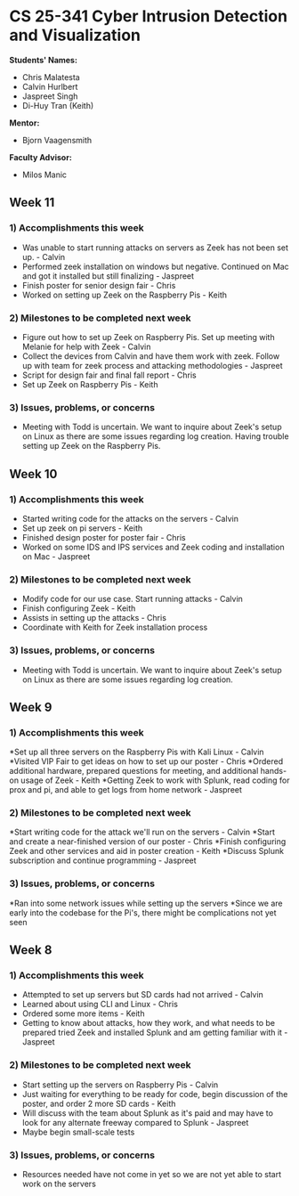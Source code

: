 # CS 25-341 Cyber Intrusion Detection and Visualization

**Students' Names:**
* Chris Malatesta  
* Calvin Hurlbert  
* Jaspreet Singh  
* Di-Huy Tran (Keith)

**Mentor:**
* Bjorn Vaagensmith

**Faculty Advisor:**
* Milos Manic

## Week 11

### 1) Accomplishments this week
* Was unable to start running attacks on servers as Zeek has not been set up. - Calvin
* Performed zeek installation on windows but negative. Continued on Mac and got it installed but still finalizing - Jaspreet
* Finish poster for senior design fair - Chris
* Worked on setting up Zeek on the Raspberry Pis - Keith

### 2) Milestones to be completed next week
* Figure out how to set up Zeek on Raspberry Pis. Set up meeting with Melanie for help with Zeek - Calvin
* Collect the devices from Calvin and have them work with zeek. Follow up with team for zeek process and attacking methodologies - Jaspreet
* Script for design fair and final fall report - Chris
* Set up Zeek on Raspberry Pis - Keith

### 3) Issues, problems, or concerns
* Meeting with Todd is uncertain. We want to inquire about Zeek's setup on Linux as there are some issues regarding log creation. Having trouble setting up Zeek on the Raspberry Pis.

## Week 10

### 1) Accomplishments this week
* Started writing code for the attacks on the servers - Calvin
* Set up zeek on pi servers - Keith
* Finished design poster for poster fair - Chris
* Worked on some IDS and IPS services and Zeek coding and installation on Mac - Jaspreet

### 2) Milestones to be completed next week
* Modify code for our use case. Start running attacks - Calvin
* Finish configuring Zeek - Keith
* Assists in setting up the attacks - Chris
* Coordinate with Keith for Zeek installation process

### 3) Issues, problems, or concerns
* Meeting with Todd is uncertain. We want to inquire about Zeek's setup on Linux as there are some issues regarding log creation.

## Week 9

### 1) Accomplishments this week
*Set up all three servers on the Raspberry Pis with Kali Linux - Calvin
*Visited VIP Fair to get ideas on how to set up our poster - Chris
*Ordered additional hardware, prepared questions for meeting, and additional hands-on usage of Zeek - Keith
*Getting Zeek to work with Splunk, read coding for prox and pi, and able to get logs from home network - Jaspreet

### 2) Milestones to be completed next week
*Start writing code for the attack we'll run on the servers - Calvin
*Start and create a near-finished version of our poster - Chris
*Finish configuring Zeek and other services and aid in poster creation - Keith
*Discuss Splunk subscription and continue programming - Jaspreet

### 3) Issues, problems, or concerns
*Ran into some network issues while setting up the servers
*Since we are early into the codebase for the Pi's, there might be complications not yet seen

## Week 8

### 1) Accomplishments this week
* Attempted to set up servers but SD cards had not arrived - Calvin
* Learned about using CLI and Linux - Chris
* Ordered some more items - Keith
* Getting to know about attacks, how they work, and what needs to be prepared tried Zeek and installed Splunk and am getting familiar with it - Jaspreet

### 2) Milestones to be completed next week
* Start setting up the servers on Raspberry Pis - Calvin
* Just waiting for everything to be ready for code, begin discussion of the poster, and order 2 more SD cards - Keith
* Will discuss with the team about Splunk as it's paid and may have to look for any alternate freeway compared to Splunk - Jaspreet
* Maybe begin small-scale tests

### 3) Issues, problems, or concerns
* Resources needed have not come in yet so we are not yet able to start work on the servers
